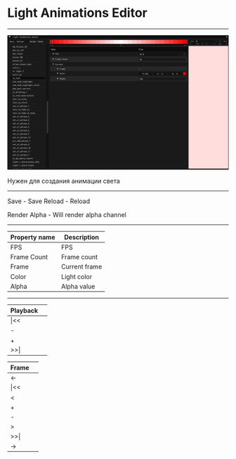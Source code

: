 # Light Animations Editor

___

![alt text](images/light-animations-editor.png)

Нужен для создания анимации света

___

Save - Save
Reload - Reload

Render Alpha - Will render alpha channel

___

| Property name | Description |
|---|---|
| FPS | FPS |
| Frame Count | Frame count |
| Frame | Current frame |
| Color | Light color |
| Alpha | Alpha value |

___

| Playback |  |
|---|---|
| \|<< |  |
| - |  |
| + |  |
| >>\| |  |

| Frame |  |
|---|---|
| <- |  |
| \|<< |  |
| < |  |
| + |  |
| - |  |
| > |  |
| >>\| |  |
| -> |  |
